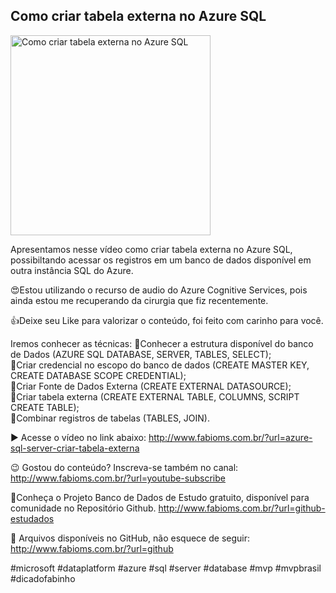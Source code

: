 ## Como criar tabela externa no Azure SQL  

<img src="https://fabioms.com.br//uploads/youtube/Slide112.png" alt="Como criar tabela externa no Azure SQL  " title="Azure SQL" width="320"/>

Apresentamos nesse vídeo como criar tabela externa no Azure SQL, possibiltando acessar os registros em um banco de dados disponível em outra instância SQL do Azure.

😍Estou utilizando o recurso de audio do Azure Cognitive Services, pois ainda estou me recuperando da cirurgia que fiz recentemente.

👍Deixe seu Like para valorizar o conteúdo, foi feito com carinho para você.

Iremos conhecer as técnicas:
🔹Conhecer a estrutura disponível do banco de Dados (AZURE SQL DATABASE, SERVER, TABLES, SELECT);  
🔹Criar credencial no escopo do banco de dados (CREATE MASTER KEY, CREATE DATABASE SCOPE CREDENTIAL);  
🔹Criar Fonte de Dados Externa (CREATE EXTERNAL DATASOURCE);  
🔹Criar tabela externa (CREATE EXTERNAL TABLE, COLUMNS, SCRIPT CREATE TABLE);  
🔹Combinar registros de tabelas (TABLES, JOIN).

▶️ Acesse o vídeo no link abaixo:
http://www.fabioms.com.br/?url=azure-sql-server-criar-tabela-externa

😉 Gostou do conteúdo? Inscreva-se também no canal:
http://www.fabioms.com.br/?url=youtube-subscribe

🎁Conheça o Projeto Banco de Dados de Estudo gratuito, disponível para comunidade no Repositório Github.
http://www.fabioms.com.br/?url=github-estudados

📁 Arquivos disponíveis no GitHub, não esquece de seguir:
http://www.fabioms.com.br/?url=github

#microsoft #dataplatform #azure #sql #server #database #mvp #mvpbrasil #dicadofabinho